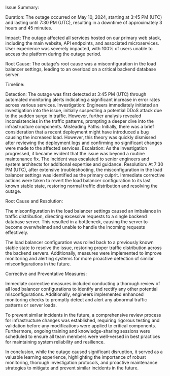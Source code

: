 Issue Summary:

Duration: The outage occurred on May 10, 2024, starting at 3:45 PM (UTC) and lasting until 7:30 PM (UTC), resulting in a downtime of approximately 3 hours and 45 minutes.

Impact: The outage affected all services hosted on our primary web stack, including the main website, API endpoints, and associated microservices. User experience was severely impacted, with 100% of users unable to access the platform during the outage period.

Root Cause: The outage's root cause was a misconfiguration in the load balancer settings, leading to an overload on a critical backend database server.

Timeline:

Detection: The outage was first detected at 3:45 PM (UTC) through automated monitoring alerts indicating a significant increase in error rates across various services.
Investigation: Engineers immediately initiated an investigation into the issue, initially suspecting a potential DDoS attack due to the sudden surge in traffic. However, further analysis revealed inconsistencies in the traffic patterns, prompting a deeper dive into the infrastructure components.
Misleading Paths: Initially, there was a brief consideration that a recent deployment might have introduced a bug causing the increased load. However, this theory was quickly dismissed after reviewing the deployment logs and confirming no significant changes were made to the affected services.
Escalation: As the investigation progressed, it became evident that the issue was beyond a routine maintenance fix. The incident was escalated to senior engineers and system architects for additional expertise and guidance.
Resolution: At 7:30 PM (UTC), after extensive troubleshooting, the misconfiguration in the load balancer settings was identified as the primary culprit. Immediate corrective actions were taken to revert the load balancer configuration to its last known stable state, restoring normal traffic distribution and resolving the outage.

Root Cause and Resolution:

The misconfiguration in the load balancer settings caused an imbalance in traffic distribution, directing excessive requests to a single backend database server. This resulted in a bottleneck, causing the server to become overwhelmed and unable to handle the incoming requests effectively.

The load balancer configuration was rolled back to a previously known stable state to resolve the issue, restoring proper traffic distribution across the backend servers. Additionally, measures were implemented to improve monitoring and alerting systems for more proactive detection of similar misconfigurations in the future.

Corrective and Preventative Measures:

Immediate corrective measures included conducting a thorough review of all load balancer configurations to identify and rectify any other potential misconfigurations. Additionally, engineers implemented enhanced monitoring checks to promptly detect and alert any abnormal traffic patterns or server loads.

To prevent similar incidents in the future, a comprehensive review process for infrastructure changes was established, requiring rigorous testing and validation before any modifications were applied to critical components. Furthermore, ongoing training and knowledge-sharing sessions were scheduled to ensure all team members were well-versed in best practices for maintaining system reliability and resilience.

In conclusion, while the outage caused significant disruption, it served as a valuable learning experience, highlighting the importance of robust monitoring, thorough investigation protocols, and proactive maintenance strategies to mitigate and prevent similar incidents in the future.

